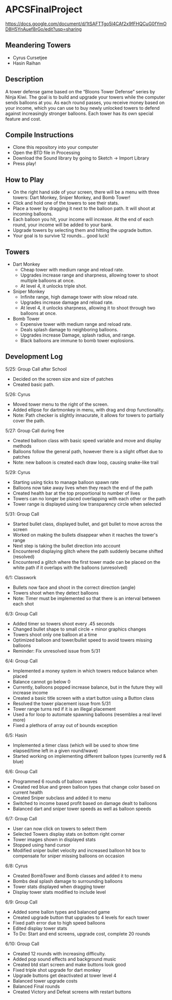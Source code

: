 # APCSFinalProject

https://docs.google.com/document/d/1tSAFTTgo5l4CAf2x9fFHQCuG0fYmOD8H5YnAuef8rGo/edit?usp=sharing

## Meandering Towers
- Cyrus Cursetjee
- Hasin Raihan

## Description
A tower defense game based on the “Bloons Tower Defense” series by Ninja Kiwi. The goal is to build and upgrade your towers while the computer sends balloons at you. As each round passes, you receive money based on your income, which you can use to buy newly unlocked towers to defend against increasingly stronger balloons. Each tower has its own special feature and cost.

## Compile Instructions
- Clone this repository into your computer 
- Open the BTD file in Processing
- Download the Sound library by going to Sketch -> Import Library
- Press play!

## How to Play
- On the right hand side of your screen, there will be a menu with three towers: Dart Monkey, Sniper Monkey, and Bomb Tower!
- Click and hold one of the towers to see their stats.
- Place a tower by dragging it next to the balloon path. It will shoot at incoming balloons.
- Each balloon you hit, your income will increase. At the end of each round, your income will be added to your bank.
- Upgrade towers by selecting them and hitting the upgrade button.
- Your goal is to survive 12 rounds... good luck!

## Towers
- Dart Monkey
  - Cheap tower with medium range and reload rate. 
  - Upgrades increase range and sharpness, allowing tower to shoot multiple balloons at once. 
  - At level 4, it unlocks triple shot.
- Sniper Monkey
  - Infinite range, high damage tower with slow reload rate.
  - Upgrades increase damage and reload rate.
  - At level 4, it unlocks sharpness, allowing it to shoot through two balloons at once.
- Bomb Tower
  - Expensive tower with medium range and reload rate.
  - Deals splash damage to neighboring balloons.
  - Upgrades increase Damage, splash radius, and range.
  - Black balloons are immune to bomb tower explosions.

## Development Log

5/25: Group Call after School
- Decided on the screen size and size of patches
- Created basic path.

5/26: Cyrus
- Moved tower menu to the right of the screen.
- Added ellipse for dartmonkey in menu, with drag and drop functionality.
- Note: Path checker is slightly innacurate, it allows for towers to partially cover the path.

5/27: Group Call during free
- Created balloon class with basic speed variable and move and display methods
- Balloons follow the general path, however there is a slight offset due to patches
- Note: new balloon is created each draw loop, causing snake-like trail

5/29: Cyrus
- Starting using ticks to manage balloon spawn rate
- Balloons now take away lives when they reach the end of the path
- Created health bar at the top proportional to number of lives
- Towers can no longer be placed overlapping with each other or the path
- Tower range is displayed using low transparency circle when selected

5/31: Group Call
- Started bullet class, displayed bullet, and got bullet to move across the screen
- Worked on making the bullets disappear when it reaches the tower's range
- Next step is taking the bullet direction into account
- Encountered displaying glitch where the path suddenly became shifted (resolved)
- Encountered a glitch where the first tower made can be placed on the white path if it overlaps with the balloons (unresolved)

6/1: Classwork
- Bullets now face and shoot in the correct direction (angle)
- Towers shoot when they detect balloons
- Note: Timer must be implemented so that there is an interval between each shot

6/3: Group Call
- Added timer so towers shoot every .45 seconds
- Changed bullet shape to small circle + minor graphics changes
- Towers shoot only one balloon at a time
- Optimized balloon and tower/bullet speed to avoid towers missing balloons
- Reminder: Fix unresolved issue from 5/31

6/4: Group Call
- Implemented a money system in which towers reduce balance when placed
- Balance cannot go below 0
- Currently, balloons popped increase balance, but in the future they will increase income
- Created a basic title screen with a start button using a Button class
- Resolved the tower placement issue from 5/31
- Tower range turns red if it is an illegal placement
- Used a for loop to automate spawning balloons (resembles a real level more)
- Fixed a plethora of array out of bounds exception

6/5: Hasin
- Implemented a timer class (which will be used to show time elapsed/time left in a given round/wave)
- Started working on implementing different balloon types (currently red & blue)

6/6: Group Call
- Programmed 6 rounds of balloon waves
- Created red blue and green balloon types that change color based on current health
- Created Sniper subclass and added it to menu
- Switched to income based profit based on damage dealt to balloons
- Balanced dart and sniper tower speeds as well as balloon speeds

6/7: Group Call
- User can now click on towers to select them
- Selected Towers display stats on bottom right corner
- Tower images shown in displayed stats
- Stopped using hand cursor
- Modified sniper bullet velocity and increased balloon hit box to compensate for sniper missing balloons on occasion

6/8: Cyrus
- Created BombTower and Bomb classes and added it to menu
- Bombs deal splash damage to surrounding balloons
- Tower stats displayed when dragging tower
- Display tower stats modified to include level

6/9: Group Call
- Added some ballon types and balanced game
- Created upgrade button that upgrades to 4 levels for each tower
- Fixed path error due to high speed balloons
- Edited display tower stats
- To Do: Start and end screens, upgrade cost, complete 20 rounds

6/10: Group Call
- Created 12 rounds  with increasing difficulty.
- Added pop sound effects and background music
- Created btd start screen and make buttons look good
- Fixed triple shot upgrade for dart monkey
- Upgrade buttons get deactivated at tower level 4
- Balanced tower upgrade costs
- Balanced Final rounds
- Created Victory and Defeat screens with restart buttons
